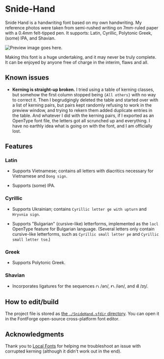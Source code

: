 # Snide-Hand

Snide Hand is a handwriting font based on my own handwriting. My reference photos were taken from semi-rushed writing on 7mm-ruled paper with a 0.4mm felt-tipped pen. It supports: Latin, Cyrillic, Polytonic Greek, (some) IPA, and Shavian.

![Preview image goes here.](./previews/image0.png)

Making this font is a huge undertaking, and it may never be truly complete. It can be enjoyed by anyone free of charge in the interim, flaws and all.

## Known issues

* **Kerning is straight-up broken.** I tried using a table of kerning classes, but somehow the first column stopped being `{All others}` with no way to correct it. Then I begrudgingly deleted the table and started over with a list of kerning pairs, but pairs kept randomly refusing to work in the preview window, and trying to rekern them added duplicate entries in the table. And whatever I did with the kerning pairs, if I exported as an OpenType font file, the letters got all scrunched up and everything. I have no earthly idea what is going on with the font, and I am officially lost.

## Features

### Latin

* Supports Vietnamese; contains all letters with diacritics necessary for Vietnamese and `Dong sign`.

* Supports (some) IPA.

### Cyrillic

* Supports Ukrainian; contains `Cyrillic letter ge with upturn` and `Hryvnia sign`.

* Supports "Bulgarian" (cursive-like) letterforms, implemented as the `locl` OpenType feature for Bulgarian language. (Several letters only contain cursive-like letterforms, such as `Cyrillic small letter pe` and `Cyrillic small letter tse`.)

### Greek

* Supports Polytonic Greek.

### Shavian

* Incorporates ligatures for the sequences 𐑩𐑯 /ən/, 𐑾𐑯 /iən/, and 𐑦𐑙 /ɪŋ/.

## How to edit/build

The project file is stored as [the `./SnideHand.sfdir` directory](./SnideHand.sfdir). You can open it in the FontForge open-source cross-platform font editor.

## Acknowledgments

Thank you to [Local Fonts](https://localfonts.eu) for helping me troubleshoot an issue with corrupted kerning (although it didn't work out in the end).